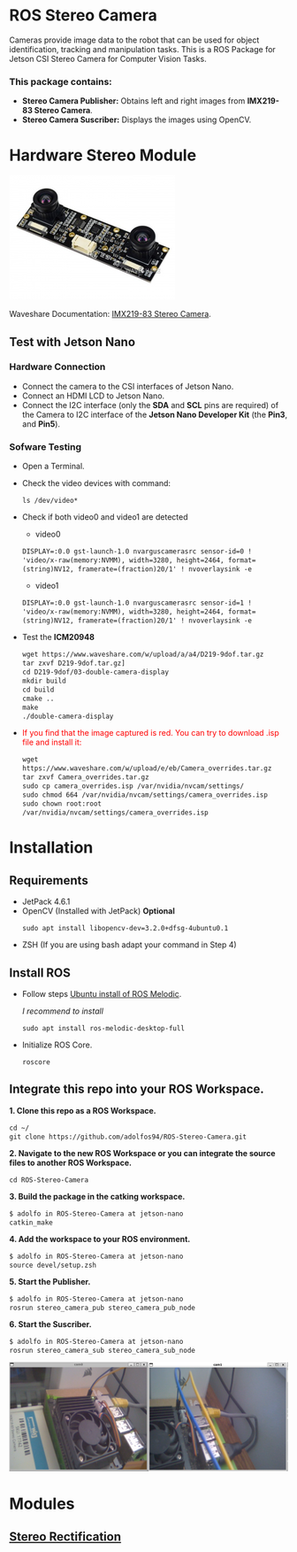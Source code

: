 # ROS Stereo Camera

Cameras provide image data to the robot that can be used for object identification, tracking and manipulation tasks. This is a ROS Package for Jetson CSI Stereo Camera for Computer Vision Tasks.

### This package contains:

- **Stereo Camera Publisher:** Obtains left and right images from **IMX219-83 Stereo Camera**.
- **Stereo Camera Suscriber:** Displays the images using OpenCV.

# Hardware Stereo Module

![IMX219-83 Stereo Camera](/res/IMX219-83-Stereo-Camera-1.jpg "IMX219-83 Stereo Camera")

Waveshare Documentation: [IMX219-83 Stereo Camera](https://www.waveshare.com/wiki/IMX219-83_Stereo_Camera).

## Test with Jetson Nano

### Hardware Connection

- Connect the camera to the CSI interfaces of Jetson Nano.
- Connect an HDMI LCD to Jetson Nano.
- Connect the I2C interface (only the **SDA** and **SCL** pins are required) of the Camera to I2C interface of the **Jetson Nano Developer Kit** (the **Pin3**, and **Pin5**).

### Sofware Testing

- Open a Terminal.
- Check the video devices with command:

  ```console
  ls /dev/video*
  ```

- Check if both video0 and video1 are detected

  - video0

  ```console
  DISPLAY=:0.0 gst-launch-1.0 nvarguscamerasrc sensor-id=0 ! 'video/x-raw(memory:NVMM), width=3280, height=2464, format=(string)NV12, framerate=(fraction)20/1' ! nvoverlaysink -e
  ```

  - video1

  ```console
  DISPLAY=:0.0 gst-launch-1.0 nvarguscamerasrc sensor-id=1 ! 'video/x-raw(memory:NVMM), width=3280, height=2464, format=(string)NV12, framerate=(fraction)20/1' ! nvoverlaysink -e
  ```

- Test the **ICM20948**

  ```console
  wget https://www.waveshare.com/w/upload/a/a4/D219-9dof.tar.gz
  tar zxvf D219-9dof.tar.gz]
  cd D219-9dof/03-double-camera-display
  mkdir build
  cd build
  cmake ..
  make
  ./double-camera-display
  ```

- <span style="color:red"> If you find that the image captured is red. You can try to download .isp file and install it:</span>

  ```console
  wget https://www.waveshare.com/w/upload/e/eb/Camera_overrides.tar.gz
  tar zxvf Camera_overrides.tar.gz
  sudo cp camera_overrides.isp /var/nvidia/nvcam/settings/
  sudo chmod 664 /var/nvidia/nvcam/settings/camera_overrides.isp
  sudo chown root:root /var/nvidia/nvcam/settings/camera_overrides.isp
  ```

# Installation

## Requirements

- JetPack 4.6.1
- OpenCV (Installed with JetPack)
  **Optional**
  ```command
  sudo apt install libopencv-dev=3.2.0+dfsg-4ubuntu0.1
  ```
- ZSH (If you are using bash adapt your command in Step 4)

## Install ROS

- Follow steps [Ubuntu install of ROS Melodic](http://wiki.ros.org/melodic/Installation/Ubuntu).

  _I recommend to install_

  ```command
  sudo apt install ros-melodic-desktop-full
  ```

- Initialize ROS Core.

  ```console
  roscore
  ```

## Integrate this repo into your ROS Workspace.

**1. Clone this repo as a ROS Workspace.**

```command
cd ~/
git clone https://github.com/adolfos94/ROS-Stereo-Camera.git
```

**2. Navigate to the new ROS Workspace or you can integrate the source files to another ROS Workspace.**

```command
cd ROS-Stereo-Camera
```

**3. Build the package in the catking workspace.**

```console
$ adolfo in ROS-Stereo-Camera at jetson-nano
catkin_make
```

**4. Add the workspace to your ROS environment.**

```console
$ adolfo in ROS-Stereo-Camera at jetson-nano
source devel/setup.zsh
```

**5. Start the Publisher.**

```console
$ adolfo in ROS-Stereo-Camera at jetson-nano
rosrun stereo_camera_pub stereo_camera_pub_node
```

**6. Start the Suscriber.**

```console
$ adolfo in ROS-Stereo-Camera at jetson-nano
rosrun stereo_camera_sub stereo_camera_sub_node
```

![Example Stereo Camera](/res/stereo_example.png "Example Stereo Camera")

# Modules

## [Stereo Rectification](/Stereo%20Calibration/)

